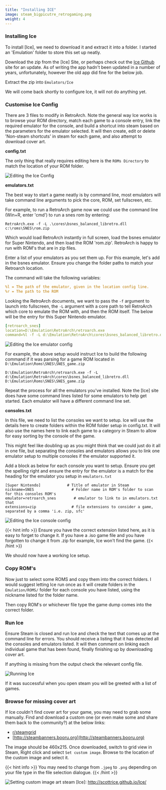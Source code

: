 ```yaml
---
title: "Installing ICE"
image: steam_bigpicutre_retrogaming.png
weight: 4
---
```


### Installing Ice

To install [Ice], we need to download it and extract it into a folder. I started an 'Emulation' folder to store this set up neatly.

Download the zip from the [Ice] Site, or perhaps check out the [Ice Github] site for an update. As of writing the app hadn't been updated in a number of years, unfortunately, however the old app did fine for the below job.

Extract the zip into `Emulators/Ice`

We will come back shortly to configure Ice, it will not do anything yet.

### Customise Ice Config

There are 3 files to modify in RetroArch. Note the general way Ice works is to browse your ROM directory, match each game to a console entry, link the required emulator for the console, and build a shortcut into steam based on the parameters for the emulator selected. It will then create, edit or delete 'Non-steam shortcuts' in steam for each game, and also attempt to download cover art.

**config.txt**

The only thing that really requires editing here is the `ROMs Directory` to match the location of your ROM folder.

![Editing the Ice Config](Ice_config_txt.gif)

**emulators.txt**

The best way to start a game neatly is by command line, most emulators will take command line arguments to pick the core, ROM, set fullscreen, etc.

For example, to run a RetroArch game now we could use the command line (Win+R, enter 'cmd') to run a snes rom by entering:

`RetroArch.exe -f -L .\cores\bsnes_balanced_libretro.dll c:\roms\SNES\rom.zip`

Which would load RetroArch instantly in full screen, load the bsnes emulator for Super Nintendo, and then load the ROM 'rom.zip'. RetroArch is happy to run with ROM's that are in zip files.

Enter a list of your emulators as you set them up. For this example, let's add in the bsnes emulator.
Ensure you change the folder paths to match your Retroarch location.

The command will take the following variables:

```yaml
%l = The path of the emulator, given in the location config line.
%r = The path to the ROM
```

Looking the RetroArch documents, we want to pass the `-f` argument to launch into fullscreen, the `-L` argument with a core path to tell RetroArch which core to emulate the ROM with, and then the ROM itself. The below will be the entry for this Super Nintendo emulator.

```yaml
[retroarch_snes]                                                                # name of this emulator setup
location=D:\Emulation\RetroArch\retroarch.exe                                    # Emulator executable location
command=%l -f -L d:\Emulation\RetroArch\cores\bsnes_balanced_libretro.dll %r    # Command line to build for steam shortcut
```

![Editing the Ice emulator config](Ice_Emulator_config.gif)

For example, the above setup would instruct Ice to build the following command if it was parsing for a game ROM located in `D:\Emulation\Roms\SNES\SNES_game.zip`

`D:\Emulation\RetroArch\retroarch.exe -f -L d:\Emulation\RetroArch\cores\bsnes_balanced_libretro.dll D:\Emulation\Roms\SNES\SNES_game.zip`

Repeat the process for all the emulators you've installed. Note the [Ice] site does have some command lines listed for some emulators to help get started. Each emulator will have a different command line set.

**consoles.txt**

In this file, we need to list the consoles we want to setup. Ice will use the details here to create folders within the ROM folder setup in config.txt. It will also use the names here to link each game to a category in Steam to allow for easy sorting by the console of the game.

This might feel like doubling up as you might think that we could just do it all in one file, but separating the consoles and emulators allows you to link one emulator setup to multiple consoles if the emulator supported it.

Add a block as below for each console you want to setup. Ensure you get the spelling right and ensure the entry for the emulator is a match for the heading for the emulator you setup in `emulators.txt`

```
[Super Nintendo]            # Title of emulator in Steam
nickname=SNES                 # Folder name in ROM's folder to scan for this consoles ROM's
emulator=retroarch_snes        # emulator to link to in emulators.txt that
extensions=zip                # file extensions to consider a game, separated by a comma 'i.e. zip, sfc'
```

![Editing the Ice console config](Ice_Console_config.gif)

{{< hint info >}}
Ensure you have the correct extension listed here, as it is easy to forget to change it. If you have a .iso game file and you have forgotten to change it from .zip for example, Ice won't find the game.
{{< /hint >}}

We should now have a working Ice setup.

### Copy ROM's

Now just to select some ROMS and copy them into the correct folders. I would suggest letting Ice run once as it will create folders in the `Emulation/ROMS/` folder for each console you have listed, using the nickname listed for the folder name.

Then copy ROM's or whichever file type the game dump comes into the correct folder.

### Run Ice

Ensure Steam is closed and run Ice and check the text that comes up at the command line for errors. You should receive a listing that it has detected all the consoles and emulators listed. It will then comment on linking each individual game that has been found, finally finishing up by downloading cover art.

If anything is missing from the output check the relevant config file.

![Running Ice](Ice_running.gif)

If it was successful when you open steam you will be greeted with a list of games.

### Browse for missing cover art

If Ice couldn't find cover art for your game, you may need to grab some manually. Find and download a custom one (or even make some and share them back to the community?) at the below links:

- [r/steamgrid](reddit.com/r/steamgrid)
- [http://steambanners.booru.org](http://steambanners.booru.org)

The image should be 460x215. Once downloaded, switch to grid view in Steam, Right click and select `Set custom image`. Browse to the location of the custom image and select it.

{{< hint info >}}
You may need to change from `.jpeg` to `.png` depending on your file type in the file selection dialogue.
{{< /hint >}}

![Setting custom image art steam](Setting_custom_image_steam.gif)
[Ice]: http://scottrice.github.io/Ice/

[Ice Github]: https://github.com/scottrice/Ice
